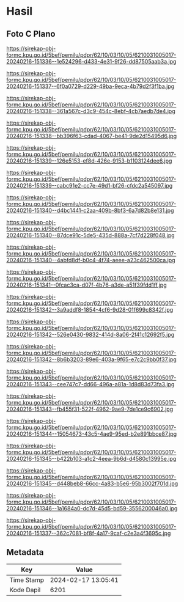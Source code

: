 # Hasil

## Foto C Plano

https://sirekap-obj-formc.kpu.go.id/5bef/pemilu/pdpr/62/10/03/10/05/6210031005017-20240216-151336--1e524296-d433-4e31-9f26-dd87505aab3a.jpg

https://sirekap-obj-formc.kpu.go.id/5bef/pemilu/pdpr/62/10/03/10/05/6210031005017-20240216-151337--6f0a0729-d229-49ba-9eca-4b79d2f3f1ba.jpg

https://sirekap-obj-formc.kpu.go.id/5bef/pemilu/pdpr/62/10/03/10/05/6210031005017-20240216-151338--361a567c-d3c9-454c-8ebf-4cb7aedb7de4.jpg

https://sirekap-obj-formc.kpu.go.id/5bef/pemilu/pdpr/62/10/03/10/05/6210031005017-20240216-151338--bb396f63-cdad-4067-be41-9de2d15495d6.jpg

https://sirekap-obj-formc.kpu.go.id/5bef/pemilu/pdpr/62/10/03/10/05/6210031005017-20240216-151339--126e5153-ef8d-426e-9153-b1103124dee6.jpg

https://sirekap-obj-formc.kpu.go.id/5bef/pemilu/pdpr/62/10/03/10/05/6210031005017-20240216-151339--cabc91e2-cc7e-49d1-bf26-cfdc2a545097.jpg

https://sirekap-obj-formc.kpu.go.id/5bef/pemilu/pdpr/62/10/03/10/05/6210031005017-20240216-151340--d4bc1441-c2aa-409b-8bf3-6a7d82b8e131.jpg

https://sirekap-obj-formc.kpu.go.id/5bef/pemilu/pdpr/62/10/03/10/05/6210031005017-20240216-151340--87dce91c-5de5-435d-888a-7cf7d228f048.jpg

https://sirekap-obj-formc.kpu.go.id/5bef/pemilu/pdpr/62/10/03/10/05/6210031005017-20240216-151340--4abfd8df-b0c4-4f74-aeee-a23c462500ca.jpg

https://sirekap-obj-formc.kpu.go.id/5bef/pemilu/pdpr/62/10/03/10/05/6210031005017-20240216-151341--0fcac3ca-d07f-4b76-a3de-a51f39fdd1ff.jpg

https://sirekap-obj-formc.kpu.go.id/5bef/pemilu/pdpr/62/10/03/10/05/6210031005017-20240216-151342--3a9addf8-1854-4cf6-9d28-01f699c8342f.jpg

https://sirekap-obj-formc.kpu.go.id/5bef/pemilu/pdpr/62/10/03/10/05/6210031005017-20240216-151342--526e0430-9832-414d-8a06-2f41c12692f5.jpg

https://sirekap-obj-formc.kpu.go.id/5bef/pemilu/pdpr/62/10/03/10/05/6210031005017-20240216-151342--8b6b3203-89e6-403a-9f65-e7c2c9bb0f37.jpg

https://sirekap-obj-formc.kpu.go.id/5bef/pemilu/pdpr/62/10/03/10/05/6210031005017-20240216-151343--cee747c7-dd66-496a-a81a-1d8d83d73fa3.jpg

https://sirekap-obj-formc.kpu.go.id/5bef/pemilu/pdpr/62/10/03/10/05/6210031005017-20240216-151343--fb455f31-522f-4962-9ae9-7de1ce9c6902.jpg

https://sirekap-obj-formc.kpu.go.id/5bef/pemilu/pdpr/62/10/03/10/05/6210031005017-20240216-151344--15054673-43c5-4ae9-95ed-b2e891bbce87.jpg

https://sirekap-obj-formc.kpu.go.id/5bef/pemilu/pdpr/62/10/03/10/05/6210031005017-20240216-151345--b422b103-a1c2-4eea-9b6d-d4580c13995e.jpg

https://sirekap-obj-formc.kpu.go.id/5bef/pemilu/pdpr/62/10/03/10/05/6210031005017-20240216-151345--d448beb8-66cc-4a83-b5e6-95b3002f701d.jpg

https://sirekap-obj-formc.kpu.go.id/5bef/pemilu/pdpr/62/10/03/10/05/6210031005017-20240216-151346--1a1684a0-dc7d-45d5-bd59-3556200046a0.jpg

https://sirekap-obj-formc.kpu.go.id/5bef/pemilu/pdpr/62/10/03/10/05/6210031005017-20240216-151337--362c7081-bf8f-4a17-9caf-c2e3a4f3695c.jpg


## Metadata

| Key        | Value               |
| ---------- | ------------------- |
| Time Stamp | 2024-02-17 13:05:41 |
| Kode Dapil | 6201                |



